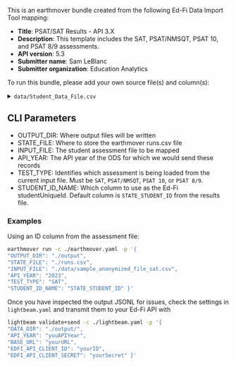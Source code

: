 This is an earthmover bundle created from the following Ed-Fi Data Import Tool mapping:
* **Title**: PSAT/SAT Results - API 3.X
* **Description**: This template includes the SAT, PSAT/NMSQT, PSAT 10, and PSAT 8/9 assessments. 
* **API version**: 5.3
* **Submitter name**: Sam LeBlanc
* **Submitter organization**: Education Analytics

To run this bundle, please add your own source file(s) and column(s):
<details>
<summary><code>data/Student_Data_File.csv</code></summary>
This bundle currently works with SAT, PSAT/NMSQT, PSAT 10, and PSAT 8/9 files in the format provided by College Board. It is compatible with both the pencil and paper tests (~2016-2023) and newer digital tests (2024 and beyond).

</details>

## CLI Parameters
- OUTPUT_DIR: Where output files will be written
- STATE_FILE: Where to store the earthmover runs.csv file
- INPUT_FILE: The student assessment file to be mapped
- API_YEAR: The API year of the ODS for which we would send these records
- TEST_TYPE: Identifies which assessment is being loaded from the current input file. Must be `SAT`, `PSAT/NMSQT`, `PSAT 10`, or `PSAT 8/9`.
- STUDENT_ID_NAME: Which column to use as the Ed-Fi studentUniqueId. Default column is `STATE_STUDENT_ID` from the results file.

### Examples
Using an ID column from the assessment file:
```bash
earthmover run -c ./earthmover.yaml -p '{
"OUTPUT_DIR": "./output",
"STATE_FILE": "./runs.csv",
"INPUT_FILE": "./data/sample_anonymized_file_sat.csv",
"API_YEAR": "2023",
"TEST_TYPE": "SAT",
"STUDENT_ID_NAME": "STATE_STUDENT_ID" }'
```

Once you have inspected the output JSONL for issues, check the settings in `lightbeam.yaml` and transmit them to your Ed-Fi API with
```bash
lightbeam validate+send -c ./lightbeam.yaml -p '{
"DATA_DIR": "./output/",
"API_YEAR": "youAPIYear",
"BASE_URL": "yourURL",
"EDFI_API_CLIENT_ID": "yourID",
"EDFI_API_CLIENT_SECRET": "yourSecret" }'
```
